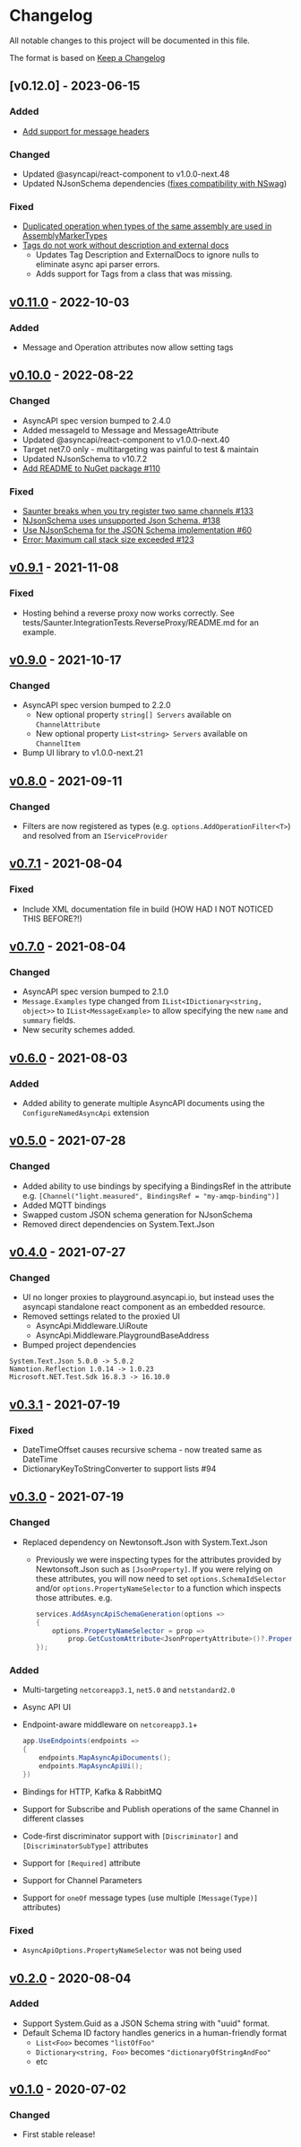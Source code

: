 # Changelog

All notable changes to this project will be documented in this file.

The format is based on [Keep a Changelog](http://keepachangelog.com/en/1.0.0/)

<!-- Please update the links section at the bottom when adding a new version. -->

## [v0.12.0] - 2023-06-15

### Added

- [Add support for message headers](https://github.com/tehmantra/saunter/issues/150)

### Changed

- Updated @asyncapi/react-component to v1.0.0-next.48
- Updated NJsonSchema dependencies ([fixes compatibility with NSwag](https://github.com/tehmantra/saunter/issues/156))

### Fixed

- [Duplicated operation when types of the same assembly are used in AssemblyMarkerTypes](https://github.com/tehmantra/saunter/issues/163)
- [Tags do not work without description and external docs](https://github.com/tehmantra/saunter/issues/149)
  - Updates Tag Description and ExternalDocs to ignore nulls to eliminate async api parser errors.
  - Adds support for Tags from a class that was missing.

## [v0.11.0] - 2022-10-03

### Added

- Message and Operation attributes now allow setting tags

## [v0.10.0] - 2022-08-22

### Changed

- AsyncAPI spec version bumped to 2.4.0
- Added messageId to Message and MessageAttribute
- Updated @asyncapi/react-component to v1.0.0-next.40
- Target net7.0 only - multitargeting was painful to test & maintain
- Updated NJsonSchema to v10.7.2
- [Add README to NuGet package #110](https://github.com/tehmantra/saunter/issues/110)

### Fixed

- [Saunter breaks when you try register two same channels #133](https://github.com/tehmantra/saunter/issues/133)
- [NJsonSchema uses unsupported Json Schema. #138](https://github.com/tehmantra/saunter/issues/138)
- [Use NJsonSchema for the JSON Schema implementation #60](https://github.com/tehmantra/saunter/issues/60)
- [Error: Maximum call stack size exceeded #123](https://github.com/tehmantra/saunter/issues/123)

## [v0.9.1] - 2021-11-08

### Fixed

- Hosting behind a reverse proxy now works correctly. See tests/Saunter.IntegrationTests.ReverseProxy/README.md for an example.

## [v0.9.0] - 2021-10-17

### Changed

- AsyncAPI spec version bumped to 2.2.0
  - New optional property `string[] Servers` available on `ChannelAttribute`
  - New optional property `List<string> Servers` available on `ChannelItem`
- Bump UI library to v1.0.0-next.21

## [v0.8.0] - 2021-09-11

### Changed

- Filters are now registered as types (e.g. `options.AddOperationFilter<T>`) and resolved from an `IServiceProvider`

## [v0.7.1] - 2021-08-04

### Fixed

- Include XML documentation file in build (HOW HAD I NOT NOTICED THIS BEFORE?!)

## [v0.7.0] - 2021-08-04

### Changed

- AsyncAPI spec version bumped to 2.1.0
- `Message.Examples` type changed from `IList<IDictionary<string, object>>` to `IList<MessageExample>` to allow specifying the new `name` and `summary` fields.
- New security schemes added.

## [v0.6.0] - 2021-08-03

### Added

- Added ability to generate multiple AsyncAPI documents using the `ConfigureNamedAsyncApi` extension

## [v0.5.0] - 2021-07-28

### Changed

- Added ability to use bindings by specifying a BindingsRef in the attribute e.g. `[Channel("light.measured", BindingsRef = "my-amqp-binding")]`
- Added MQTT bindings
- Swapped custom JSON schema generation for NJsonSchema
- Removed direct dependencies on System.Text.Json

## [v0.4.0] - 2021-07-27

### Changed

- UI no longer proxies to playground.asyncapi.io, but instead uses the asyncapi standalone react component as an embedded resource.
- Removed settings related to the proxied UI
  - AsyncApi.Middleware.UiRoute
  - AsyncApi.Middleware.PlaygroundBaseAddress
- Bumped project dependencies

```
System.Text.Json 5.0.0 -> 5.0.2
Namotion.Reflection 1.0.14 -> 1.0.23
Microsoft.NET.Test.Sdk 16.8.3 -> 16.10.0
```

## [v0.3.1] - 2021-07-19

### Fixed

- DateTimeOffset causes recursive schema - now treated same as DateTime
- DictionaryKeyToStringConverter to support lists #94

## [v0.3.0] - 2021-07-19

### Changed

- Replaced dependency on Newtonsoft.Json with System.Text.Json
  - Previously we were inspecting types for the attributes provided by Newtonsoft.Json such as `[JsonProperty]`. If you were relying on these attributes, you will now need to set `options.SchemaIdSelector` and/or `options.PropertyNameSelector` to a function which inspects those attributes.
    e.g.

    ```csharp
    services.AddAsyncApiSchemaGeneration(options =>
    {
        options.PropertyNameSelector = prop => 
            prop.GetCustomAttribute<JsonPropertyAttribute>()?.PropertyName ?? prop.Name;
    });
    ```

### Added

- Multi-targeting `netcoreapp3.1`, `net5.0`  and `netstandard2.0`
- Async API UI
- Endpoint-aware middleware on `netcoreapp3.1`+

    ```csharp
    app.UseEndpoints(endpoints =>
    {
        endpoints.MapAsyncApiDocuments();
        endpoints.MapAsyncApiUi();
    })
    ```

- Bindings for HTTP, Kafka & RabbitMQ
- Support for Subscribe and Publish operations of the same Channel in different classes
- Code-first discriminator support with `[Discriminator]` and `[DiscriminatorSubType]` attributes
- Support for `[Required]` attribute
- Support for Channel Parameters
- Support for `oneOf` message types (use multiple `[Message(Type)]` attributes)

### Fixed

- `AsyncApiOptions.PropertyNameSelector` was not being used

## [v0.2.0] - 2020-08-04

### Added

- Support System.Guid as a JSON Schema string with "uuid" format.
- Default Schema ID factory handles generics in a human-friendly format
  - `List<Foo>` becomes `"listOfFoo"`
  - `Dictionary<string, Foo>` becomes `"dictionaryOfStringAndFoo"`
  - etc

## [v0.1.0] - 2020-07-02

### Changed

- First stable release!

<!--
When updating here set baseVersion to the previous tag and targetVersion to your new tag
This link will be dead until after you have completed the pull request and tagged the new version in master
-->

[v0.11.0]: https://github.com/tehmantra/saunter/compare/v0.10.0...v0.11.0
[v0.10.0]: https://github.com/tehmantra/saunter/compare/v0.9.1...v0.10.0
[v0.9.1]: https://github.com/tehmantra/saunter/compare/v0.9.0...v0.9.1
[v0.9.0]: https://github.com/tehmantra/saunter/compare/v0.8.0...v0.9.0
[v0.8.0]: https://github.com/tehmantra/saunter/compare/v0.7.1...v0.8.0
[v0.7.1]: https://github.com/tehmantra/saunter/compare/v0.7.0...v0.7.1
[v0.7.0]: https://github.com/tehmantra/saunter/compare/v0.6.0...v0.7.0
[v0.6.0]: https://github.com/tehmantra/saunter/compare/v0.5.0...v0.6.0
[v0.5.0]: https://github.com/tehmantra/saunter/compare/v0.4.0...v0.5.0
[v0.4.0]: https://github.com/tehmantra/saunter/compare/v0.3.1...v0.4.0
[v0.3.1]: https://github.com/tehmantra/saunter/compare/v0.3.0...v0.3.1
[v0.3.0]: https://github.com/tehmantra/saunter/compare/v0.2.0...v0.3.0
[v0.2.0]: https://github.com/tehmantra/saunter/compare/v0.1.0...v0.2.0
[v0.1.0]: https://github.com/tehmantra/saunter/compare/97abfdb20e11dccfe4c6b9317e6a7e1fa419fd5c...v0.1.0
